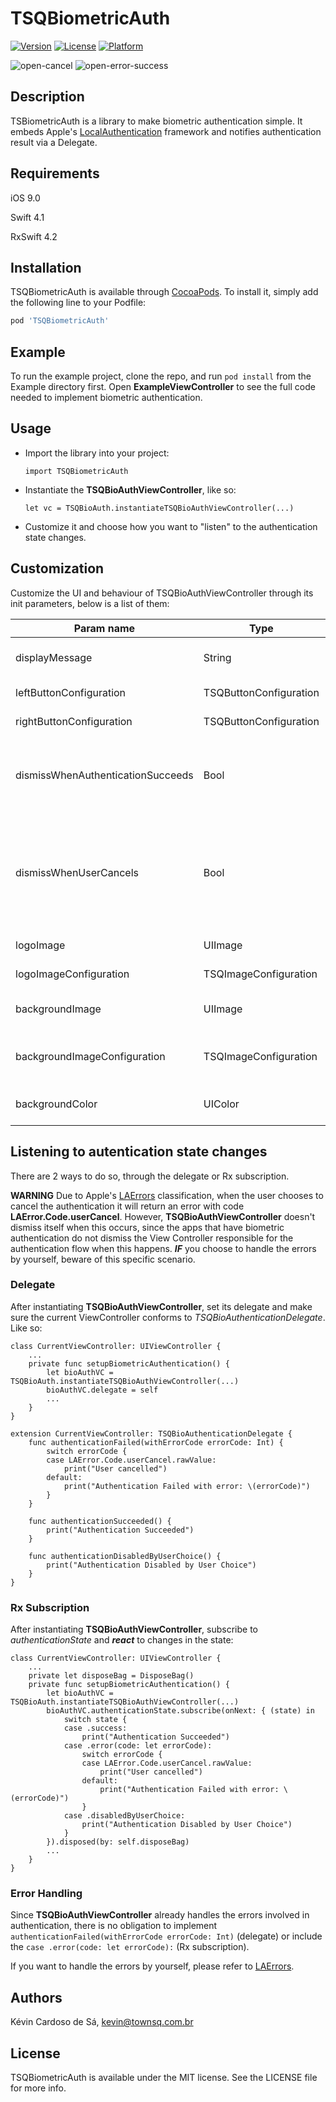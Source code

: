 # TSQBiometricAuth

[![Version](https://img.shields.io/cocoapods/v/TSQBiometricAuth.svg?style=flat)](https://cocoapods.org/pods/TSQBiometricAuth)
[![License](https://img.shields.io/cocoapods/l/TSQBiometricAuth.svg?style=flat)](https://cocoapods.org/pods/TSQBiometricAuth)
[![Platform](https://img.shields.io/cocoapods/p/TSQBiometricAuth.svg?style=flat)](https://cocoapods.org/pods/TSQBiometricAuth)

![open-cancel](https://github.com/townsquad/TSQBiometricAuth/blob/master/readmeImages/open-cancel.gif)
![open-error-success](https://github.com/townsquad/TSQBiometricAuth/blob/master/readmeImages/open-error-success.gif)

## Description

TSBiometricAuth is a library to make biometric authentication simple. It embeds Apple's [LocalAuthentication](https://developer.apple.com/documentation/localauthentication/) framework and notifies authentication result via a Delegate.

## Requirements

iOS 9.0

Swift 4.1

RxSwift 4.2

## Installation

TSQBiometricAuth is available through [CocoaPods](https://cocoapods.org). To install
it, simply add the following line to your Podfile:

```ruby
pod 'TSQBiometricAuth'
```

## Example

To run the example project, clone the repo, and run `pod install` from the Example directory first. Open **ExampleViewController** to see the full code needed to implement biometric authentication.

## Usage

- Import the library into your project:

    ```import TSQBiometricAuth```

- Instantiate the **TSQBioAuthViewController**, like so:

    ```let vc = TSQBioAuth.instantiateTSQBioAuthViewController(...)```

- Customize it and choose how you want to "listen" to the authentication state changes.

## Customization

Customize the UI and behaviour of TSQBioAuthViewController through its init parameters, below is a list of them:

| Param name | Type | Description |
| ------ | ------ | ------ |
| displayMessage | String | Message shown to the users while asking for their touchID/faceID. |
| leftButtonConfiguration | TSQButtonConfiguration | Defines the left button configuration. |
| rightButtonConfiguration | TSQButtonConfiguration | Defines the right button configuration. |
| dismissWhenAuthenticationSucceeds | Bool | Defines whether TSQBioAuthViewController should be automatically dismissed when the authentication succeeds. <br> **Default: true** |
| dismissWhenUserCancels | Bool | Defines whether TSQBioAuthViewController should be automatically dismissed when the users choose to cancel the authentication proccess (by tapping on the left button). <br> **Default: true** |
| logoImage | UIImage | Image presented at the center of the screen |
| logoImageConfiguration | TSQImageConfiguration | Defines the logoImage configuration. |
| backgroundImage | UIImage | Background image at ViewController. <br> **Default: nil** |
| backgroundImageConfiguration | TSQImageConfiguration | Defines the backgroundImage configuration. <br> **Default: nil** |
| backgroundColor | UIColor | The ViewController's background color. <br> **Default: nil** |

## Listening to autentication state changes

There are 2 ways to do so, through the delegate or Rx subscription.

**WARNING** Due to Apple's [LAErrors](https://developer.apple.com/documentation/localauthentication/laerror/code) classification, when the user chooses to cancel the authentication it will return an error with code **LAError.Code.userCancel**. However, **TSQBioAuthViewController** doesn't dismiss itself when this occurs, since the apps that have biometric authentication do not dismiss the View Controller responsible for the authentication flow when this happens.
***IF*** you choose to handle the errors by yourself, beware of this specific scenario.

### Delegate

After instantiating **TSQBioAuthViewController**, set its delegate and make sure the current ViewController conforms to *TSQBioAuthenticationDelegate*. Like so:
```
class CurrentViewController: UIViewController {
    ...
    private func setupBiometricAuthentication() {
        let bioAuthVC = TSQBioAuth.instantiateTSQBioAuthViewController(...)
        bioAuthVC.delegate = self
        ...
    }
}

extension CurrentViewController: TSQBioAuthenticationDelegate {
    func authenticationFailed(withErrorCode errorCode: Int) {
        switch errorCode {
        case LAError.Code.userCancel.rawValue:
            print("User cancelled")
        default:
            print("Authentication Failed with error: \(errorCode)")
        }
    }
    
    func authenticationSucceeded() {
        print("Authentication Succeeded")
    }
    
    func authenticationDisabledByUserChoice() {
        print("Authentication Disabled by User Choice")
    }
}
```

### Rx Subscription

After instantiating **TSQBioAuthViewController**, subscribe to *authenticationState* and ***react*** to changes in the state:
```
class CurrentViewController: UIViewController {
    ...
    private let disposeBag = DisposeBag()
    private func setupBiometricAuthentication() {
        let bioAuthVC = TSQBioAuth.instantiateTSQBioAuthViewController(...)
        bioAuthVC.authenticationState.subscribe(onNext: { (state) in
            switch state {
            case .success:
                print("Authentication Succeeded")
            case .error(code: let errorCode):
                switch errorCode {
                case LAError.Code.userCancel.rawValue:
                    print("User cancelled")
                default:
                    print("Authentication Failed with error: \(errorCode)")
                }
            case .disabledByUserChoice:
                print("Authentication Disabled by User Choice")
            }
        }).disposed(by: self.disposeBag)
        ...
    }
}
```

### Error Handling

Since **TSQBioAuthViewController** already handles the errors involved in authentication, there is no obligation to implement ```authenticationFailed(withErrorCode errorCode: Int)``` (delegate) or include the ```case .error(code: let errorCode):``` (Rx subscription).

If you want to handle the errors by yourself, please refer to [LAErrors](https://developer.apple.com/documentation/localauthentication/laerror/code).

## Authors

Kévin Cardoso de Sá, kevin@townsq.com.br

## License

TSQBiometricAuth is available under the MIT license. See the LICENSE file for more info.
